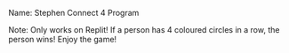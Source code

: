Name: Stephen
Connect 4 Program

Note: Only works on Replit!
If a person has 4 coloured circles in a row, the person wins! Enjoy the game!
